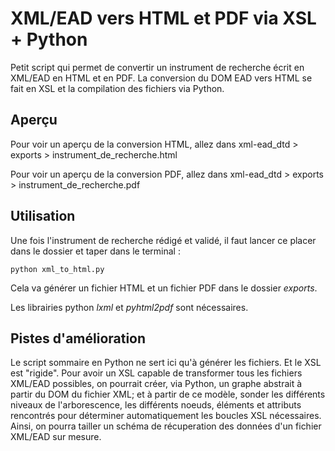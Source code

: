 # XML/EAD vers HTML et PDF via XSL + Python

Petit script qui permet de convertir un instrument de recherche écrit en XML/EAD en HTML et en PDF. La conversion du DOM EAD vers HTML se fait en XSL et la compilation des fichiers via Python.

## Aperçu

Pour voir un aperçu de la conversion HTML, allez dans xml-ead_dtd > exports > instrument_de_recherche.html

Pour voir un aperçu de la conversion PDF, allez dans xml-ead_dtd > exports > instrument_de_recherche.pdf

## Utilisation

Une fois l'instrument de recherche rédigé et validé, il faut lancer ce placer dans le dossier et taper dans le terminal :

```
python xml_to_html.py
```

Cela va générer un fichier HTML et un fichier PDF dans le dossier *exports*. 

Les librairies python *lxml* et *pyhtml2pdf* sont nécessaires.

## Pistes d'amélioration

Le script sommaire en Python ne sert ici qu'à générer les fichiers. Et le XSL est "rigide". Pour avoir un XSL capable de transformer tous les fichiers XML/EAD possibles, on pourrait créer, via Python, un graphe abstrait à partir du DOM du fichier XML; et à partir de ce modèle, sonder les différents niveaux de l'arborescence, les différents noeuds, éléments et attributs rencontrés pour déterminer automatiquement les boucles XSL nécessaires. Ainsi, on pourra tailler un schéma de récuperation des données d'un fichier XML/EAD sur mesure.
